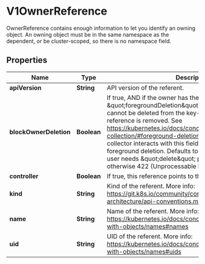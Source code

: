 

# V1OwnerReference

OwnerReference contains enough information to let you identify an owning object. An owning object must be in the same namespace as the dependent, or be cluster-scoped, so there is no namespace field.

## Properties

| Name | Type | Description | Notes |
|------------ | ------------- | ------------- | -------------|
|**apiVersion** | **String** | API version of the referent. |  |
|**blockOwnerDeletion** | **Boolean** | If true, AND if the owner has the \&quot;foregroundDeletion\&quot; finalizer, then the owner cannot be deleted from the key-value store until this reference is removed. See https://kubernetes.io/docs/concepts/architecture/garbage-collection/#foreground-deletion for how the garbage collector interacts with this field and enforces the foreground deletion. Defaults to false. To set this field, a user needs \&quot;delete\&quot; permission of the owner, otherwise 422 (Unprocessable Entity) will be returned. |  [optional] |
|**controller** | **Boolean** | If true, this reference points to the managing controller. |  [optional] |
|**kind** | **String** | Kind of the referent. More info: https://git.k8s.io/community/contributors/devel/sig-architecture/api-conventions.md#types-kinds |  |
|**name** | **String** | Name of the referent. More info: https://kubernetes.io/docs/concepts/overview/working-with-objects/names#names |  |
|**uid** | **String** | UID of the referent. More info: https://kubernetes.io/docs/concepts/overview/working-with-objects/names#uids |  |



